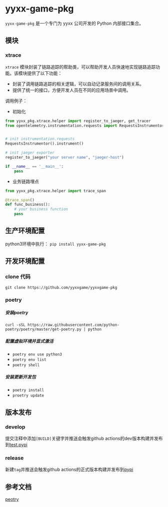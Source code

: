 # yyxx-game-pkg

`yyxx-game-pkg` 是一个专门为 yyxx 公司开发的 Python 内部接口集合。

## 模块

### xtrace

`xtrace` 模块封装了链路追踪的帮助类，可以帮助开发人员快速地实现链路追踪功能。该模块提供了以下功能：

- 封装了调用链路追踪的相关逻辑，可以自动记录服务间的调用关系。
- 提供了统一的接口，方便开发人员在不同的应用场景中调用。

调用例子：
- 初始化
```python
from yyxx_pkg.xtrace.helper import register_to_jaeger, get_tracer
from opentelemetry.instrumentation.requests import RequestsInstrumentor


# init instrumentation.requests 
RequestsInstrumentor().instrument()

# init jaeger exporter
register_to_jaeger("your server name", "jaeger-host")

if __name__ == '__main__':
    pass
```

- 业务链路埋点
```python
from yyxx_pkg.xtrace.helper import trace_span

@trace_span()
def func_business():
    # your business function
    pass
```

## 生产环境配置
python3环境中执行：
`pip install yyxx-game-pkg`

## 开发环境配置

### clone 代码
`git clone https://github.com/yyxxgame/yyxxgame-pkg`

### poetry
##### 安装poetry
`curl -sSL https://raw.githubusercontent.com/python-poetry/poetry/master/get-poetry.py | python`

##### 配置虚拟环境并显式激活
- `poetry env use python3`
- `poetry env list`
- `poetry shell`

##### 安装更新开发包
- `poetry install`
- `proetry update`

## 版本发布
### develop
提交注释中添加`[BUILD]`关键字并推送会触发github actions的dev版本构建并发布到[test.pypi](https://test.pypi.org/project/yyxx-game-pkg/)

### release
新建`tag`并推送会触发github actions的正式版本构建并发布到[pypi](https://pypi.org/project/yyxx-game-pkg/)

## 参考文档
[peotry](https://python-poetry.org/docs/)